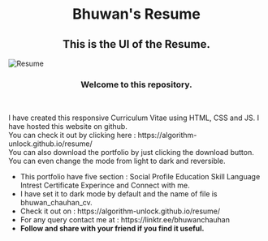 <h1 align="center"><b> Bhuwan's Resume</b></h1>
<h2 align="center"> This is the UI of the Resume.</h2>

![Resume](https://user-images.githubusercontent.com/86516961/190436548-89c409b1-78f9-4844-89b6-ad95d20f9cc3.png)


<h3 align="center"><b> Welcome to this repository.</b></h3><br>
<p>I have created this responsive Curriculum Vitae using HTML, CSS and JS. I have hosted this website on github.<br>
You can check it out by clicking here : https://algorithm-unlock.github.io/resume/
<br>
You can also download the portfolio by just clicking the download button. You can even change the mode from light to dark and reversible.</p>

<ul>
<li>This portfolio have five section : Social Profile Education Skill Language Intrest Certificate Experince and Connect with me.</li>
<li> I have set it to dark mode by default and the name of file is bhuwan_chauhan_cv.</li>
<li> Check it out on : https://algorithm-unlock.github.io/resume/ </li>
<li> For any query contact me at : https://linktr.ee/bhuwanchauhan </li>
  <li> <b>Follow and share with your friend if you find it useful.</b></li>
</ul>
